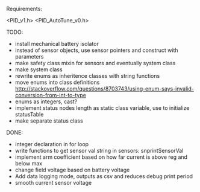 Requirements:

<PID_v1.h>
<PID_AutoTune_v0.h>


TODO:

- install mechanical battery isolator
- instead of sensor objects, use sensor pointers and construct with parameters
- make safety class mixin for sensors and eventually system class
- make system class
- rewrite enums as inheritence classes with string functions
- move enums into class definitions http://stackoverflow.com/questions/8703743/using-enum-says-invalid-conversion-from-int-to-type
- enums as integers, cast?
- implement status nodes length as static class variable, use to initialize statusTable 
- make separate status class

DONE:

- integer declaration in for loop
- write functions to get sensor val string in sensors: snprintSensorVal
- implement arm coefficient based on how far current is above reg and below max
- change field voltage based on battery voltage
- Add data logging mode, outputs as csv and reduces debug print period
- smooth current sensor voltage